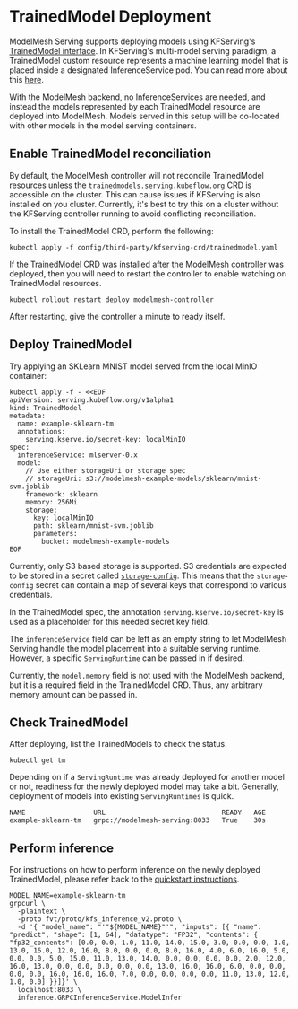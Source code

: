 # TrainedModel Deployment

ModelMesh Serving supports deploying models using KFServing's
[TrainedModel interface](https://github.com/kubeflow/kfserving/blob/master/config/crd/serving.kubeflow.org_trainedmodels.yaml).
In KFServing's multi-model serving paradigm, a TrainedModel custom resource represents a machine learning
model that is placed inside a designated InferenceService pod. You can read more
about this [here](https://github.com/kubeflow/kfserving/blob/master/docs/MULTIMODELSERVING_GUIDE.md).

With the ModelMesh backend, no InferenceServices are needed, and instead the models represented by each TrainedModel resource are deployed into ModelMesh. Models served in this setup will be co-located with other models in the model serving containers.

## Enable TrainedModel reconciliation

By default, the ModelMesh controller will not reconcile TrainedModel resources unless the
`trainedmodels.serving.kubeflow.org` CRD is accessible on the cluster. This can cause issues if KFServing
is also installed on you cluster. Currently, it's best to try this on a cluster without the
KFServing controller running to avoid conflicting reconciliation.

To install the TrainedModel CRD, perform the following:

```shell
kubectl apply -f config/third-party/kfserving-crd/trainedmodel.yaml
```

If the TrainedModel CRD was installed after the ModelMesh controller was deployed, then you will need to restart the controller to enable watching on TrainedModel resources.

```shell
kubectl rollout restart deploy modelmesh-controller
```

After restarting, give the controller a minute to ready itself.

## Deploy TrainedModel

Try applying an SKLearn MNIST model served from the local MinIO container:

```shell
kubectl apply -f - <<EOF
apiVersion: serving.kubeflow.org/v1alpha1
kind: TrainedModel
metadata:
  name: example-sklearn-tm
  annotations:
    serving.kserve.io/secret-key: localMinIO
spec:
  inferenceService: mlserver-0.x
  model:
    // Use either storageUri or storage spec
    // storageUri: s3://modelmesh-example-models/sklearn/mnist-svm.joblib
    framework: sklearn
    memory: 256Mi
    storage:
      key: localMinIO
      path: sklearn/mnist-svm.joblib
      parameters:
        bucket: modelmesh-example-models
EOF
```

Currently, only S3 based storage is supported. S3 credentials are expected to be stored in a secret called [`storage-config`](https://github.com/kserve/modelmesh-serving/blob/oss-staging/config/default/storage-secret.yaml). This means that the `storage-config` secret can contain a map of several keys that correspond to various credentials.

In the TrainedModel spec, the annotation `serving.kserve.io/secret-key` is used as a placeholder for this needed secret key field.

The `inferenceService` field can be left as an empty string to let ModelMesh Serving handle the model placement into a suitable serving runtime. However, a specific `ServingRuntime` can be passed in if desired.

Currently, the `model.memory` field is not used with the ModelMesh backend, but it is a required field in the TrainedModel CRD. Thus, any arbitrary memory amount can be passed in.

## Check TrainedModel

After deploying, list the TrainedModels to check the status.

```shell
kubectl get tm
```

Depending on if a `ServingRuntime` was already deployed for another model or not, readiness for the newly deployed model may take a bit. Generally, deployment of models into existing `ServingRuntimes` is quick.

```
NAME                 URL                             READY   AGE
example-sklearn-tm   grpc://modelmesh-serving:8033   True    30s
```

## Perform inference

For instructions on how to perform inference on the newly deployed TrainedModel, please refer back to the
[quickstart instructions](./quickstart.md#3-perform-a-grpc-inference-request).

```shell
MODEL_NAME=example-sklearn-tm
grpcurl \
  -plaintext \
  -proto fvt/proto/kfs_inference_v2.proto \
  -d '{ "model_name": "'"${MODEL_NAME}"'", "inputs": [{ "name": "predict", "shape": [1, 64], "datatype": "FP32", "contents": { "fp32_contents": [0.0, 0.0, 1.0, 11.0, 14.0, 15.0, 3.0, 0.0, 0.0, 1.0, 13.0, 16.0, 12.0, 16.0, 8.0, 0.0, 0.0, 8.0, 16.0, 4.0, 6.0, 16.0, 5.0, 0.0, 0.0, 5.0, 15.0, 11.0, 13.0, 14.0, 0.0, 0.0, 0.0, 0.0, 2.0, 12.0, 16.0, 13.0, 0.0, 0.0, 0.0, 0.0, 0.0, 13.0, 16.0, 16.0, 6.0, 0.0, 0.0, 0.0, 0.0, 16.0, 16.0, 16.0, 7.0, 0.0, 0.0, 0.0, 0.0, 11.0, 13.0, 12.0, 1.0, 0.0] }}]}' \
  localhost:8033 \
  inference.GRPCInferenceService.ModelInfer
```
